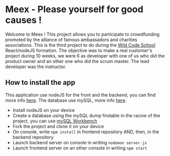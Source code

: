 # Meex - Please yourself for good causes !

Welcome to Meex ! This project allows you to participate to crowdfunding promoted by the alliance of famous ambassadors and charities associations.
This is the third project to do during the [Wild Code School](https://www.wildcodeschool.com/) React/nodeJS formation. The objective was to make a real customer's project during 10 weeks, we were 6 as developer with one of us who did the product owner and an other one who did the scrum master. The lead developer was the instructor.

## How to install the app

This application use nodeJS for the front and the backend, you can find more info [here](https://nodejs.org/en/).
The database use mySQL, more info [here](https://www.mysql.com/).

- Install nodeJS on your device
- Create a database using the mySQL dump findable in the racine of the project, you can use [mySQL Workbench](https://www.mysql.com/fr/products/workbench/)
- Fork the project and clone it on your device
- On console, write `npm install` in frontend repository AND, then, in the backend repository
- Launch backend server on console in writing `nodemon server.js`
- Launch frontend server on an other console in writing `npm start`
